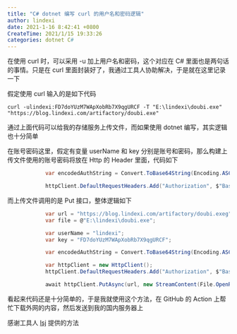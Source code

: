```yaml
---
title: "C# dotnet 编写 curl 的用户名和密码逻辑"
author: lindexi
date: 2021-1-16 8:42:41 +0800
CreateTime: 2021/1/15 19:33:26
categories: dotnet C#
---
```


在使用 curl 时，可以采用 -u 加上用户名和密码，这个对应在 C# 里面也是两句话的事情。只是在 curl 里面封装好了，我通过工具人协助解决，于是就在这里记录一下

<!--more-->


<!-- CreateTime:2021/1/15 19:33:26 -->

<!-- 发布 -->

假定使用 curl 输入的是如下代码

```
curl -ulindexi:FD7doYUzM7WApXobRb7X9qgURCF -T "E:\lindexi\doubi.exe" "https://blog.lindexi.com/artifactory/doubi.exe"
```

通过上面代码可以给我的存储服务上传文件，而如果使用 dotnet 编写，其实逻辑也十分简单

在账号密码这里，假定有变量 userName 和 key 分别是账号和密码，那么构建上传文件使用的账号密码将放在 Http 的 Header 里面，代码如下

```csharp
            var encodedAuthString = Convert.ToBase64String(Encoding.ASCII.GetBytes($"{userName}:{key}"));

            httpClient.DefaultRequestHeaders.Add("Authorization", $"Basic {encodedAuthString}");
```

而上传文件调用的是 Put 接口，整体逻辑如下

```csharp
            var url = "https://blog.lindexi.com/artifactory/doubi.exeg";
            var file = @"E:\lindexi\doubi.exe";

            var userName = "lindexi";
            var key = "FD7doYUzM7WApXobRb7X9qgURCF";

            var encodedAuthString = Convert.ToBase64String(Encoding.ASCII.GetBytes($"{userName}:{key}"));

            var httpClient = new HttpClient();
            httpClient.DefaultRequestHeaders.Add("Authorization", $"Basic {encodedAuthString}");

            await httpClient.PutAsync(url, new StreamContent(File.OpenRead(file)));
```

看起来代码还是十分简单的，于是我就使用这个方法，在 GitHub 的 Action 上帮忙下载外网的内容，然后发送到我的国内服务器上

感谢工具人 [lsj](https://blog.sdlsj.net/ ) 提供的方法

